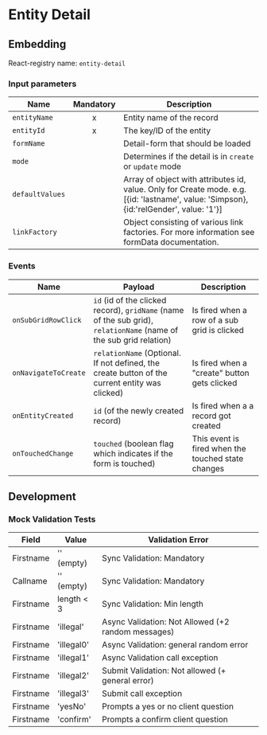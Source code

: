 # Entity Detail

## Embedding

React-registry name: `entity-detail`

### Input parameters

| Name                   | Mandatory | Description
|------------------------|:---------:|-------------
| `entityName`           | x         | Entity name of the record
| `entityId`             | x         | The key/ID of the entity 
| `formName`             |           | Detail-form that should be loaded
| `mode`                 |           | Determines if the detail is in `create` or `update` mode
| `defaultValues`        |           | Array of object with attributes id, value. Only for Create mode. e.g. [{id: 'lastname', value: 'Simpson}, {id:'relGender', value: '1'}]
| `linkFactory`          |           | Object consisting of various link factories. For more information see formData documentation.

### Events

| Name                        | Payload                                                                                                            | Description
|-----------------------------|--------------------------------------------------------------------------------------------------------------------|-------------
| `onSubGridRowClick`         | `id` (id of the clicked record), `gridName` (name of the sub grid), `relationName` (name of the sub grid relation) | Is fired when a row of a sub grid is clicked
| `onNavigateToCreate`        | `relationName` (Optional. If not defined, the create button of the current entity was clicked)                     | Is fired when a "create" button gets clicked
| `onEntityCreated`           | `id` (of the newly created record)                                                                                 | Is fired when a a record got created
| `onTouchedChange`           | `touched` (boolean flag which indicates if the form is touched)                                                    | This event is fired when the touched state changes

## Development
### Mock Validation Tests

| Field     	| Value      	| Validation Error                                       	|
|-----------	|------------	|--------------------------------------------------------	|
| Firstname 	| '' (empty) 	| Sync Validation: Mandatory                             	|
| Callname  	| '' (empty) 	| Sync Validation: Mandatory                             	|
| Firstname 	| length < 3 	| Sync Validation: Min length                            	|
| Firstname 	| 'illegal'  	| Async Validation: Not Allowed (+2 random messages)      |
| Firstname 	| 'illegal0'  | Async Validation: general random error                  |
| Firstname 	| 'illegal1' 	| Async Validation call exception                        	|
| Firstname 	| 'illegal2' 	| Submit Validation: Not allowed  (+ general error)      	|
| Firstname 	| 'illegal3' 	| Submit call exception                                  	|
| Firstname 	| 'yesNo' 	  | Prompts a yes or no client question                    	|
| Firstname 	| 'confirm' 	| Prompts a confirm client question                     	|
